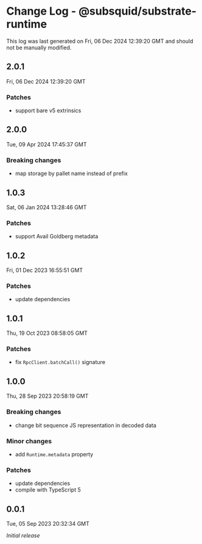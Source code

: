 # Change Log - @subsquid/substrate-runtime

This log was last generated on Fri, 06 Dec 2024 12:39:20 GMT and should not be manually modified.

## 2.0.1
Fri, 06 Dec 2024 12:39:20 GMT

### Patches

- support bare v5 extrinsics

## 2.0.0
Tue, 09 Apr 2024 17:45:37 GMT

### Breaking changes

- map storage by pallet name instead of prefix

## 1.0.3
Sat, 06 Jan 2024 13:28:46 GMT

### Patches

- support Avail Goldberg metadata

## 1.0.2
Fri, 01 Dec 2023 16:55:51 GMT

### Patches

- update dependencies

## 1.0.1
Thu, 19 Oct 2023 08:58:05 GMT

### Patches

- fix `RpcClient.batchCall()` signature

## 1.0.0
Thu, 28 Sep 2023 20:58:19 GMT

### Breaking changes

- change bit sequence JS representation in decoded data

### Minor changes

- add `Runtime.metadata` property

### Patches

- update dependencies
- compile with TypeScript 5

## 0.0.1
Tue, 05 Sep 2023 20:32:34 GMT

_Initial release_


